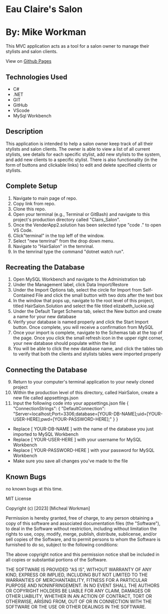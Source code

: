 # Eau Claire's Salon

# By: Mike Workman

This MVC application acts as a tool for a salon owner to manage their stylists and salon clients.

View on [Github Pages](https://https://workmanmcr.github.io/Clairs_Salon/)

## **Technologies Used**

- C#
- .NET
- GIT
- GitHub
- VScode
- MySql Workbench

## **Description**
This application is intended to help a salon owner keep track of all their stylists and salon clients. The owner is able to view a list of all current stylists, see details for each specific stylist, add new stylists to the system, and add new clients to a specific stylist. There is also functionality (in the form of buttons and clickable links) to edit and delete specified clients or stylists.
## **Complete Setup**
 
1. Navigate to main page of repo.
2. Copy link from repo.
3. Clone this repo.
4. Open your terminal (e.g., Terminal or GitBash) and navigate to this project's production directory called "Clairs_Salon".
5. Once the VenderApp2.solution has been selected type "code ." to open VS Code.
6. Click"terminal" in the top leff of the window.
7. Select "new temrinal" from the drop down menu.
8. Navigate to "HairSalon" in the temrinal.
9. In the temrinal type the command "dotnet watch run".

## Recreating the Database
1. Open MySQL Workbench and navigate to the Administration tab
2. Under the Management label, click Data Import/Restore
3. Under the Import Options tab, select the circle for Import from Self-Contained File and click the small button with two dots after the text box
4. In the window that pops up, navigate to the root level of this project, titled HairSalon.Solution and select the file titled elizabeth_luckie.sql
5. Under the Default Target Schema tab, select the New button and create a name for your new database
6. Verify your database is named properly and click the Start Import button. Once complete, you will receive a confirmation from MySQL
7. Once your import is complete, navigate to the Schemas tab at the top of the page. Once you click the small refresh icon in the upper right corner, your new database should populate within the list
8. You will be able to click the new database name, and click the tables tab to verify that both the clients and stylists tables were imported properly
## Connecting the Database
9. Return to your computer's terminal application to your newly cloned project
10. Within the production level of this directory, called HairSalon, create a new file called appsettings.json
11. Input the following code into your appsettings.json file
{ "ConnectionStrings": { "DefaultConnection": "Server=localhost;Port=3306;database=[YOUR-DB-NAME];uid=[YOUR-USER-HERE];pwd=[YOUR-PASSWORD-HERE];" } }

- Replace [ YOUR-DB-NAME ] with the name of the database you just imported to MySQL Workbench
- Replace [ YOUR-USER-HERE ] with your username for MySQL Workbench
- Replace [ YOUR-PASSWORD-HERE ] with your password for MySQL Workbench
- Make sure you save all changes you've made to the file


## **Known Bugs**
no known bugs at this time. 


MIT License

Copyright (c) [2023] [Micheal Workman]

Permission is hereby granted, free of charge, to any person obtaining a copy
of this software and associated documentation files (the "Software"), to deal
in the Software without restriction, including without limitation the rights
to use, copy, modify, merge, publish, distribute, sublicense, and/or sell
copies of the Software, and to permit persons to whom the Software is
furnished to do so, subject to the following conditions:

The above copyright notice and this permission notice shall be included in all
copies or substantial portions of the Software.

THE SOFTWARE IS PROVIDED "AS IS", WITHOUT WARRANTY OF ANY KIND, EXPRESS OR
IMPLIED, INCLUDING BUT NOT LIMITED TO THE WARRANTIES OF MERCHANTABILITY,
FITNESS FOR A PARTICULAR PURPOSE AND NONINFRINGEMENT. IN NO EVENT SHALL THE
AUTHORS OR COPYRIGHT HOLDERS BE LIABLE FOR ANY CLAIM, DAMAGES OR OTHER
LIABILITY, WHETHER IN AN ACTION OF CONTRACT, TORT OR OTHERWISE, ARISING FROM,
OUT OF OR IN CONNECTION WITH THE SOFTWARE OR THE USE OR OTHER DEALINGS IN THE
SOFTWARE.
